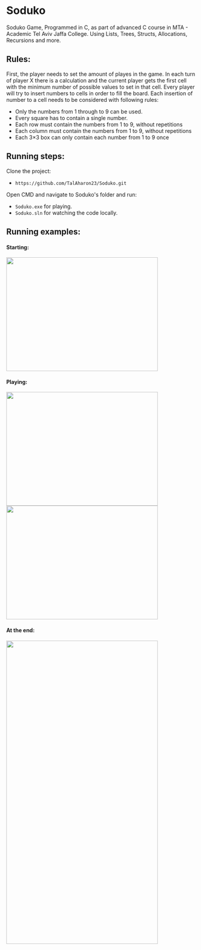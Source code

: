 # Soduko
Soduko Game,
Programmed in C, as part of advanced C course in MTA - Academic Tel Aviv Jaffa College.
Using Lists, Trees, Structs, Allocations, Recursions and more.

## Rules:
First, the player needs to set the amount of playes in the game.
In each turn of player X there is a calculation and the current player gets the first cell with the minimum number of possible values to set in that cell.
Every player will try to insert numbers to cells in order to fill the board.
Each insertion of number to a cell needs to be considered with following rules:
 - Only the numbers from 1 through to 9 can be used.
 - Every square has to contain a single number.
 - Each row must contain the numbers from 1 to 9, without repetitions
 - Each column must contain the numbers from 1 to 9, without repetitions
 - Each 3×3 box can only contain each number from 1 to 9 once

 ## Running steps:
 Clone the project:
 * `https://github.com/TalAharon23/Soduko.git`
 
 Open CMD and navigate to Soduko's folder and run:
  * `Soduko.exe` for playing.
  * `Soduko.sln` for watching the code locally.

## Running examples:
#### Starting:
<img src="https://user-images.githubusercontent.com/82831070/165730758-6a0419fe-0126-474e-bc34-b1eb8446342f.png" width="400" height="300">

#### Playing:
<img src="https://user-images.githubusercontent.com/82831070/165731114-be5920ac-7e70-49b0-a42b-b4334466da7d.png" width="400" height="300">
<img src="https://user-images.githubusercontent.com/82831070/165731358-e79728f2-ae0d-4879-92ab-9162bb772dcc.png" width="400" height="300">

#### At the end:
<img src="https://user-images.githubusercontent.com/82831070/165731449-3b7ae548-ce1b-4a4d-8b19-7650c07c7a76.png" width="400" height="800">



